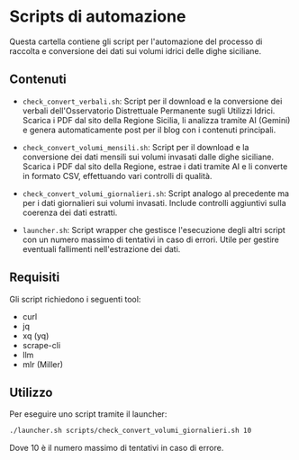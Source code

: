 # Scripts di automazione

Questa cartella contiene gli script per l'automazione del processo di raccolta e conversione dei dati sui volumi idrici delle dighe siciliane.

## Contenuti

- `check_convert_verbali.sh`: Script per il download e la conversione dei verbali dell'Osservatorio Distrettuale Permanente sugli Utilizzi Idrici. Scarica i PDF dal sito della Regione Sicilia, li analizza tramite AI (Gemini) e genera automaticamente post per il blog con i contenuti principali.

- `check_convert_volumi_mensili.sh`: Script per il download e la conversione dei dati mensili sui volumi invasati dalle dighe siciliane. Scarica i PDF dal sito della Regione, estrae i dati tramite AI e li converte in formato CSV, effettuando vari controlli di qualità.

- `check_convert_volumi_giornalieri.sh`: Script analogo al precedente ma per i dati giornalieri sui volumi invasati. Include controlli aggiuntivi sulla coerenza dei dati estratti.

- `launcher.sh`: Script wrapper che gestisce l'esecuzione degli altri script con un numero massimo di tentativi in caso di errori. Utile per gestire eventuali fallimenti nell'estrazione dei dati.

## Requisiti

Gli script richiedono i seguenti tool:
- curl 
- jq
- xq (yq)
- scrape-cli
- llm
- mlr (Miller)

## Utilizzo

Per eseguire uno script tramite il launcher:

```bash
./launcher.sh scripts/check_convert_volumi_giornalieri.sh 10
```

Dove 10 è il numero massimo di tentativi in caso di errore.
